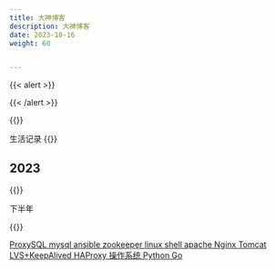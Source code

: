 ```yaml
---
title: 大神博客
description: 大神博客
date: 2023-10-16
weight: 60


---
```

{{< alert >}}


{{< /alert >}}


{{<caution>}}
<!---->
生活记录
{{</caution>}}

## 2023

{{<note>}}

下半年


{{</note>}}



[ProxySQL mysql ansible zookeeper linux shell apache Nginx Tomcat LVS+KeepAlived HAProxy 操作系统 Python  Go](https://www.junmajinlong.com/)
















